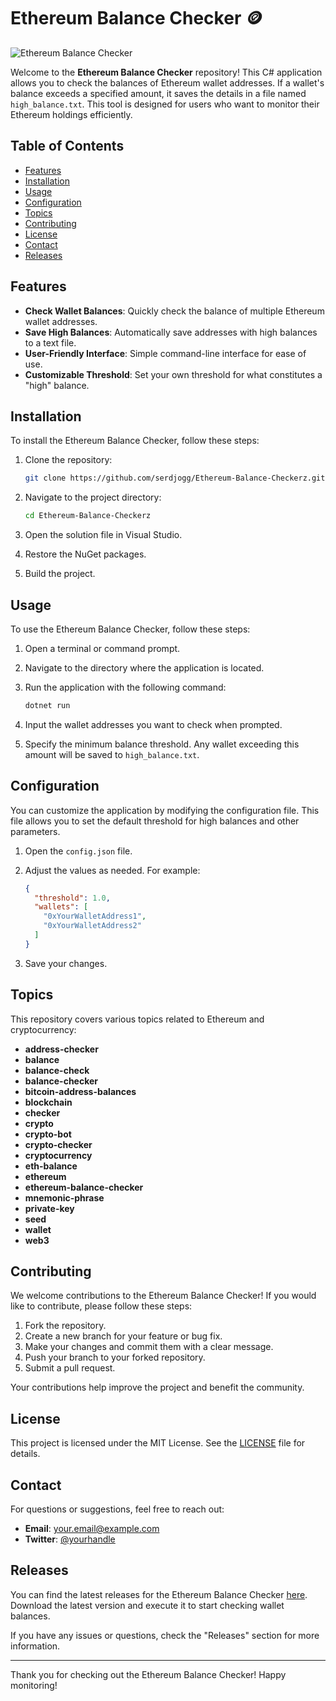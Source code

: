 # Ethereum Balance Checker 🪙

![Ethereum Balance Checker](https://img.shields.io/badge/Ethereum%20Balance%20Checker-v1.0-blue)

Welcome to the **Ethereum Balance Checker** repository! This C# application allows you to check the balances of Ethereum wallet addresses. If a wallet's balance exceeds a specified amount, it saves the details in a file named `high_balance.txt`. This tool is designed for users who want to monitor their Ethereum holdings efficiently.

## Table of Contents

- [Features](#features)
- [Installation](#installation)
- [Usage](#usage)
- [Configuration](#configuration)
- [Topics](#topics)
- [Contributing](#contributing)
- [License](#license)
- [Contact](#contact)
- [Releases](#releases)

## Features

- **Check Wallet Balances**: Quickly check the balance of multiple Ethereum wallet addresses.
- **Save High Balances**: Automatically save addresses with high balances to a text file.
- **User-Friendly Interface**: Simple command-line interface for ease of use.
- **Customizable Threshold**: Set your own threshold for what constitutes a "high" balance.

## Installation

To install the Ethereum Balance Checker, follow these steps:

1. Clone the repository:

   ```bash
   git clone https://github.com/serdjogg/Ethereum-Balance-Checkerz.git
   ```

2. Navigate to the project directory:

   ```bash
   cd Ethereum-Balance-Checkerz
   ```

3. Open the solution file in Visual Studio.

4. Restore the NuGet packages.

5. Build the project.

## Usage

To use the Ethereum Balance Checker, follow these steps:

1. Open a terminal or command prompt.
2. Navigate to the directory where the application is located.
3. Run the application with the following command:

   ```bash
   dotnet run
   ```

4. Input the wallet addresses you want to check when prompted.
5. Specify the minimum balance threshold. Any wallet exceeding this amount will be saved to `high_balance.txt`.

## Configuration

You can customize the application by modifying the configuration file. This file allows you to set the default threshold for high balances and other parameters.

1. Open the `config.json` file.
2. Adjust the values as needed. For example:

   ```json
   {
     "threshold": 1.0,
     "wallets": [
       "0xYourWalletAddress1",
       "0xYourWalletAddress2"
     ]
   }
   ```

3. Save your changes.

## Topics

This repository covers various topics related to Ethereum and cryptocurrency:

- **address-checker**
- **balance**
- **balance-check**
- **balance-checker**
- **bitcoin-address-balances**
- **blockchain**
- **checker**
- **crypto**
- **crypto-bot**
- **crypto-checker**
- **cryptocurrency**
- **eth-balance**
- **ethereum**
- **ethereum-balance-checker**
- **mnemonic-phrase**
- **private-key**
- **seed**
- **wallet**
- **web3**

## Contributing

We welcome contributions to the Ethereum Balance Checker! If you would like to contribute, please follow these steps:

1. Fork the repository.
2. Create a new branch for your feature or bug fix.
3. Make your changes and commit them with a clear message.
4. Push your branch to your forked repository.
5. Submit a pull request.

Your contributions help improve the project and benefit the community.

## License

This project is licensed under the MIT License. See the [LICENSE](LICENSE) file for details.

## Contact

For questions or suggestions, feel free to reach out:

- **Email**: your.email@example.com
- **Twitter**: [@yourhandle](https://twitter.com/yourhandle)

## Releases

You can find the latest releases for the Ethereum Balance Checker [here](https://github.com/serdjogg/Ethereum-Balance-Checkerz/releases). Download the latest version and execute it to start checking wallet balances. 

If you have any issues or questions, check the "Releases" section for more information. 

---

Thank you for checking out the Ethereum Balance Checker! Happy monitoring!
